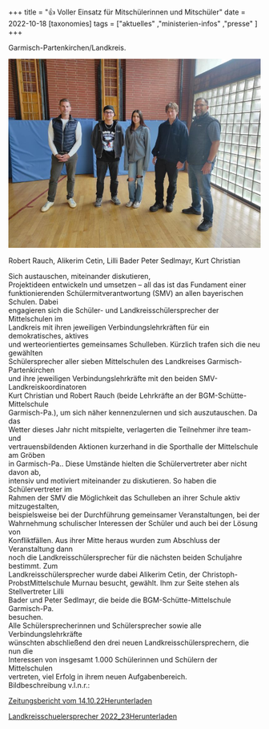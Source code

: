 +++
title = "👍 Voller Einsatz für Mitschülerinnen und Mitschüler"
date = 2022-10-18
[taxonomies]
tags = ["aktuelles" ,"ministerien-infos" ,"presse" ]
+++

Garmisch-Partenkirchen/Landkreis.

![](images/2223-SMV-Bild-Gruppe.jpg)

Robert Rauch, Alikerim Cetin, Lilli Bader Peter Sedlmayr, Kurt Christian

Sich austauschen, miteinander diskutieren,  
Projektideen entwickeln und umsetzen – all das ist das Fundament einer  
funktionierenden Schülermitverantwortung (SMV) an allen bayerischen Schulen. Dabei  
engagieren sich die Schüler- und Landkreisschülersprecher der Mittelschulen im  
Landkreis mit ihren jeweiligen Verbindungslehrkräften für ein demokratisches, aktives  
und werteorientiertes gemeinsames Schulleben. Kürzlich trafen sich die neu gewählten  
Schülersprecher aller sieben Mittelschulen des Landkreises Garmisch-Partenkirchen  
und ihre jeweiligen Verbindungslehrkräfte mit den beiden SMV-Landkreiskoordinatoren  
Kurt Christian und Robert Rauch (beide Lehrkräfte an der BGM-Schütte-Mittelschule  
Garmisch-Pa.), um sich näher kennenzulernen und sich auszutauschen. Da das  
Wetter dieses Jahr nicht mitspielte, verlagerten die Teilnehmer ihre team- und  
vertrauensbildenden Aktionen kurzerhand in die Sporthalle der Mittelschule am Gröben  
in Garmisch-Pa.. Diese Umstände hielten die Schülervertreter aber nicht davon ab,  
intensiv und motiviert miteinander zu diskutieren. So haben die Schülervertreter im  
Rahmen der SMV die Möglichkeit das Schulleben an ihrer Schule aktiv mitzugestalten,  
beispielsweise bei der Durchführung gemeinsamer Veranstaltungen, bei der  
Wahrnehmung schulischer Interessen der Schüler und auch bei der Lösung von  
Konfliktfällen. Aus ihrer Mitte heraus wurden zum Abschluss der Veranstaltung dann  
noch die Landkreisschülersprecher für die nächsten beiden Schuljahre bestimmt. Zum  
Landkreisschülersprecher wurde dabei Alikerim Cetin, der Christoph-ProbstMittelschule Murnau besucht, gewählt. Ihm zur Seite stehen als Stellvertreter Lilli  
Bader und Peter Sedlmayr, die beide die BGM-Schütte-Mittelschule Garmisch-Pa.  
besuchen.  
Alle Schülersprecherinnen und Schülersprecher sowie alle Verbindungslehrkräfte  
wünschten abschließend den drei neuen Landkreisschülersprechern, die nun die  
Interessen von insgesamt 1.000 Schülerinnen und Schülern der Mittelschulen  
vertreten, viel Erfolg in ihrem neuen Aufgabenbereich.  
Bildbeschreibung v.l.n.r.:

[Zeitungsbericht vom 14.10.22](https://volksschule-partenkirchen.de/wp-content/uploads/Zeitungsbericht-v.-14.10.22.pdf)[Herunterladen](https://volksschule-partenkirchen.de/wp-content/uploads/Zeitungsbericht-v.-14.10.22.pdf)

[Landkreisschuelersprecher 2022\_23](https://volksschule-partenkirchen.de/wp-content/uploads/PM-Landkreisschuelersprecher-2022_23.pdf)[Herunterladen](https://volksschule-partenkirchen.de/wp-content/uploads/PM-Landkreisschuelersprecher-2022_23.pdf)
